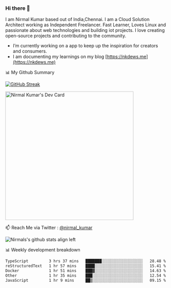### Hi there 👋

 I am Nirmal Kumar based out of India,Chennai. I am a Cloud Solution Architect working as Independent Freelancer. Fast Learner, Loves Linux and passionate about web technologies and building iot projects. I love creating open-source projects and contributing to the community.

- I’m currently working on a app to keep up the inspiration for creators and consumers.
- I am documenting my learnings on my blog [https://nkdews.me](https://nkdews.me)


📊 My Github Summary

[![GitHub Streak](https://github-readme-streak-stats.herokuapp.com?user=nk-gears&theme=dark&hide_border=true&date_format=M%20j%5B%2C%20Y%5D)](https://git.io/streak-stats)

<a href="https://app.daily.dev/nirmal_kumar"><img src="https://api.daily.dev/devcards/a16cfcf02d384b16b41de71ce4d1d811.png?r=8ve" width="400" alt="Nirmal Kumar's Dev Card"/></a>

📫 Reach Me via  Twitter : [@nirmal_kumar](https://twitter.com/nirmal_kumar)

![Nirmals's github stats align left](https://github-readme-stats.vercel.app/api?username=nk-gears&show_icons=true)


📊 Weekly development breakdown

<!--START_SECTION:waka-->

```txt
TypeScript         3 hrs 37 mins   ███████░░░░░░░░░░░░░░░░░░   28.48 %
reStructuredText   1 hr 57 mins    ████░░░░░░░░░░░░░░░░░░░░░   15.41 %
Docker             1 hr 51 mins    ███▓░░░░░░░░░░░░░░░░░░░░░   14.63 %
Other              1 hr 35 mins    ███░░░░░░░░░░░░░░░░░░░░░░   12.54 %
JavaScript         1 hr 9 mins     ██▒░░░░░░░░░░░░░░░░░░░░░░   09.15 %
```

<!--END_SECTION:waka-->


